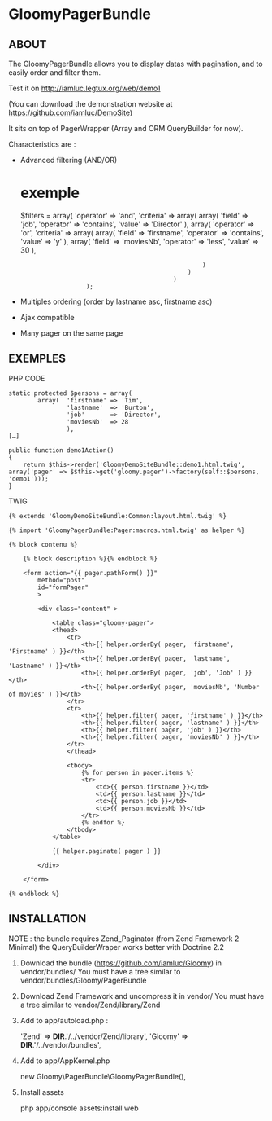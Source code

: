 GloomyPagerBundle
=================

ABOUT
-----

The GloomyPagerBundle allows you to display datas with pagination, and to easily order and filter them.

Test it on http://iamluc.legtux.org/web/demo1

(You can download the demonstration website at https://github.com/iamluc/DemoSite)

It sits on top of PagerWrapper (Array and ORM QueryBuilder for now).

Characteristics are :

* Advanced filtering (AND/OR)

    # exemple
    $filters   = array( 'operator'    => 'and',
                        'criteria'    => array( array(  'field' => 'job', 'operator' => 'contains', 'value' => 'Director' ),
                                                array(  'operator'    => 'or',
                                                        'criteria'    => array(
                                                                array( 'field' => 'firstname', 'operator' => 'contains', 'value' => 'y' ),
                                                                array( 'field' => 'moviesNb', 'operator' => 'less', 'value' => 30 ),

                                                        )
                                                    )
                                                )
                        );

* Multiples ordering (order by lastname asc, firstname asc)
* Ajax compatible
* Many pager on the same page

EXEMPLES
--------

PHP CODE

    static protected $persons = array(
            array(  'firstname' => 'Tim',
                    'lastname'  => 'Burton',
                    'job'       => 'Director',
                    'moviesNb'  => 28
                    ),
    […]

    public function demo1Action()
    {
        return $this->render('GloomyDemoSiteBundle::demo1.html.twig', array('pager' => $$this->get('gloomy.pager')->factory(self::$persons, 'demo1')));
    }

TWIG

    {% extends 'GloomyDemoSiteBundle:Common:layout.html.twig' %}

    {% import 'GloomyPagerBundle:Pager:macros.html.twig' as helper %}

    {% block contenu %}

        {% block description %}{% endblock %}

        <form action="{{ pager.pathForm() }}"
            method="post"
            id="formPager"
            >

            <div class="content" >

                <table class="gloomy-pager">
                <thead>
                    <tr>
                        <th>{{ helper.orderBy( pager, 'firstname', 'Firstname' ) }}</th>
                        <th>{{ helper.orderBy( pager, 'lastname', 'Lastname' ) }}</th>
                        <th>{{ helper.orderBy( pager, 'job', 'Job' ) }}</th>
                        <th>{{ helper.orderBy( pager, 'moviesNb', 'Number of movies' ) }}</th>
                    </tr>
                    <tr>
                        <th>{{ helper.filter( pager, 'firstname' ) }}</th>
                        <th>{{ helper.filter( pager, 'lastname' ) }}</th>
                        <th>{{ helper.filter( pager, 'job' ) }}</th>
                        <th>{{ helper.filter( pager, 'moviesNb' ) }}</th>
                    </tr>
                    </thead>

                    <tbody>
                        {% for person in pager.items %}
                        <tr>
                            <td>{{ person.firstname }}</td>
                            <td>{{ person.lastname }}</td>
                            <td>{{ person.job }}</td>
                            <td>{{ person.moviesNb }}</td>
                        </tr>
                        {% endfor %}
                    </tbody>
                </table>

                {{ helper.paginate( pager ) }}

            </div>

        </form>

    {% endblock %}

INSTALLATION
------------

NOTE :
the bundle requires Zend_Paginator (from Zend Framework 2 Minimal)
the QueryBuilderWraper works better with Doctrine 2.2


1) Download the bundle (https://github.com/iamluc/Gloomy) in vendor/bundles/
You must have a tree similar to vendor/bundles/Gloomy/PagerBundle

2) Download Zend Framework and uncompress it in vendor/
You must have a tree similar to vendor/Zend/library/Zend

3) Add to app/autoload.php :

    'Zend'             => __DIR__.'/../vendor/Zend/library',
    'Gloomy'           => __DIR__.'/../vendor/bundles',

4) Add to app/AppKernel.php

    new Gloomy\PagerBundle\GloomyPagerBundle(),

5) Install assets

    php app/console assets:install web